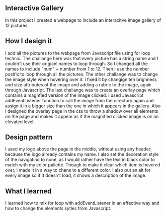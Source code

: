 ## Interactive Gallery
In this project I created a webpage to include an interacitve image gallery of 12 pictures. 

## How I design it
I add all the pictures to the webpage from Javascript file using for loop technic. The challange here was that every picture has a string name and I couldn't use their origianl names to loop through. So I changed all the names to include "num" + number from 1 to 12. Then I use the number postfix to loop through all the pictures. 
The other challange was to change the image style when hovering over it. I fixed it by changign teh brighness and size attributes of the image and adding a rubric to the image, again through Javascript.
The last challange was to create an overlay page which contains a magnfied version of the image clicked. I used Javascript addEventListener function to call the image from the directory again and assign it in a bigger size than the one in which it appears in the gallery. Also I designed the overlay page in the css to throw a shadow over all elements on the page and makes it appear as if the magnified clicked image is on an elevated level. 

## Design pattern
I used my logo above the page in the middle, without using any header; because the logo already contains my name. 
I also set the decoration style of the navigatino to none, as I would rather have the text in black color to  match with my color pallette. Though to make it clear which item is hovered over, I made it in a way to chane to a different color. 
I also put an alt for every image so if it doesn't load, it shows a description of the image. 

## What I learned
I learned how to mix for loop with addEventListener in an effective way and how to change the elements sytles from Javascript. 
